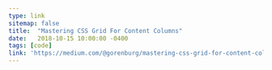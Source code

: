 ```yaml
---
type: link
sitemap: false
title:  "Mastering CSS Grid For Content Columns"
date:   2018-10-15 10:00:00 -0400
tags: [code]
link: 'https://medium.com/@gorenburg/mastering-css-grid-for-content-columns-48fd13c3d305'
---
```

